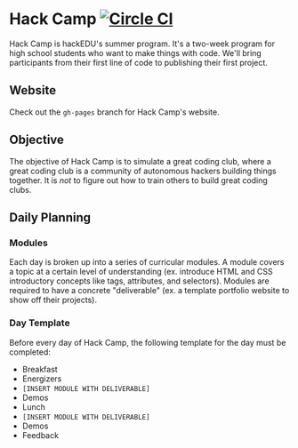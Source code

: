 # Hack Camp [![Circle CI](https://circleci.com/gh/hackedu/hack-camp.svg?style=svg)](https://circleci.com/gh/hackedu/hack-camp)

Hack Camp is hackEDU's summer program. It's a two-week program for high school
students who want to make things with code. We'll bring participants from their
first line of code to publishing their first project.

## Website

Check out the `gh-pages` branch for Hack Camp's website.

## Objective

The objective of Hack Camp is to simulate a great coding club, where a great
coding club is a community of autonomous hackers building things together. It is
_not_ to figure out how to train others to build great coding clubs.

## Daily Planning

### Modules

Each day is broken up into a series of curricular modules. A module covers a
topic at a certain level of understanding (ex. introduce HTML and CSS
introductory concepts like tags, attributes, and selectors). Modules are
required to have a concrete "deliverable" (ex. a template portfolio website to
show off their projects).

### Day Template

Before every day of Hack Camp, the following template for the day must be
completed:

- Breakfast
- Energizers
- `[INSERT MODULE WITH DELIVERABLE]`
- Demos
- Lunch
- `[INSERT MODULE WITH DELIVERABLE]`
- Demos
- Feedback
